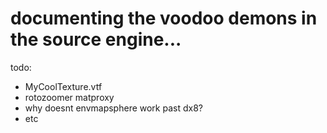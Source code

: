 # documenting the voodoo demons in the source engine...

todo:
- MyCoolTexture.vtf
- rotozoomer matproxy
- why doesnt envmapsphere work past dx8?
- etc
